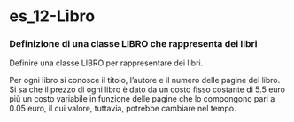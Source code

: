# es_12-Libro
### Definizione di una classe LIBRO che rappresenta dei libri

Definire una classe LIBRO per rappresentare dei libri. 

Per ogni libro si conosce il titolo, l’autore e il numero delle pagine del libro. 
<br> Si sa che il prezzo di ogni libro è dato da un costo fisso costante di 5.5 euro più un costo variabile in funzione delle pagine che lo compongono pari a 0.05 euro, il cui valore, tuttavia, potrebbe cambiare nel tempo.
